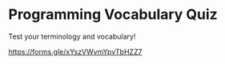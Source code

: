 # Programming Vocabulary Quiz

Test your terminology and vocabulary!

https://forms.gle/xYszVWvmYpvTbHZZ7
